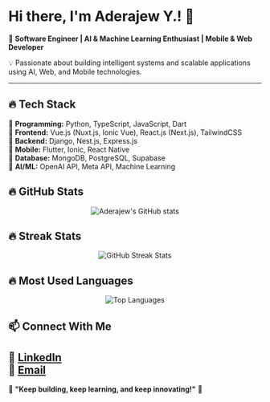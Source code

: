 # Hi there, I'm Aderajew Y.! 👋  

🚀 **Software Engineer | AI & Machine Learning Enthusiast | Mobile & Web Developer**  

💡 Passionate about building intelligent systems and scalable applications using AI, Web, and Mobile technologies.  

---


## 🔥 Tech Stack  
🔹 **Programming:** Python, TypeScript, JavaScript, Dart  
🔹 **Frontend:** Vue.js (Nuxt.js, Ionic Vue), React.js (Next.js), TailwindCSS  
🔹 **Backend:** Django, Nest.js, Express.js  
🔹 **Mobile:** Flutter, Ionic, React Native  
🔹 **Database:** MongoDB, PostgreSQL, Supabase  
🔹 **AI/ML:** OpenAI API, Meta API, Machine Learning  

## 🔥 GitHub Stats  
<p align="center">
  <img src="https://github-readme-stats.vercel.app/api?username=aderajew&show_icons=true&theme=radical" alt="Aderajew's GitHub stats" />
</p>

## 🔥 Streak Stats  
<p align="center">
  <img src="https://github-readme-streak-stats.herokuapp.com/?user=aderajew&theme=radical" alt="GitHub Streak Stats" />
</p>

## 🔥 Most Used Languages  
<p align="center">
  <img src="https://github-readme-stats.vercel.app/api/top-langs/?username=aderajew&layout=compact&theme=radical" alt="Top Languages" />
</p>

## 📫 Connect With Me  
💼 [LinkedIn](https://www.linkedin.com/in/aderajew-yeshiwendm-24728229b/)  
📧 [Email](mailto:adeyeshi294@gmail.com)  
---

🎯 **"Keep building, keep learning, and keep innovating!"** 🚀  
